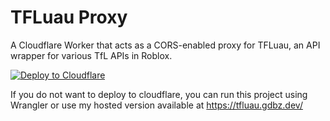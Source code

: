 # TFLuau Proxy

A Cloudflare Worker that acts as a CORS-enabled proxy for TFLuau, an API wrapper for various TfL APIs in Roblox.

[![Deploy to Cloudflare](https://deploy.workers.cloudflare.com/button)](https://deploy.workers.cloudflare.com/?url=https://github.com/guardbuzzer/TFLuauProxy)

If you do not want to deploy to cloudflare, you can run this project using Wrangler or use my hosted version available at https://tfluau.gdbz.dev/